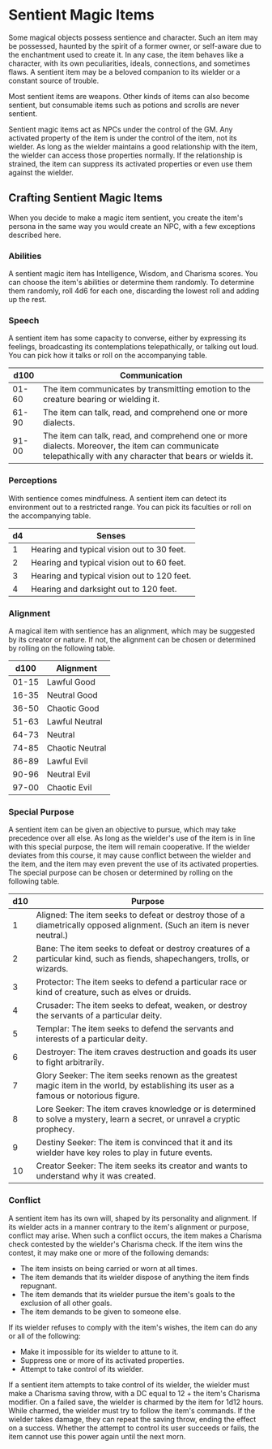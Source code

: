 # Sentient Magic Items 
Some magical objects possess sentience and character. Such an item may be possessed, haunted by the spirit of a former owner, or self-aware due to the enchantment used to create it. In any case, the item behaves like a character, with its own peculiarities, ideals, connections, and sometimes flaws. A sentient item may be a beloved companion to its wielder or a constant source of trouble.

Most sentient items are weapons. Other kinds of items can also become sentient, but consumable items such as potions and scrolls are never sentient.

Sentient magic items act as NPCs under the control of the GM. Any activated property of the item is under the control of the item, not its wielder. As long as the wielder maintains a good relationship with the item, the wielder can access those properties normally. If the relationship is strained, the item can suppress its activated properties or even use them against the wielder.

## Crafting Sentient Magic Items 
When you decide to make a magic item sentient, you create the item's persona in the same way you would create an NPC, with a few exceptions described here.

### Abilities 
A sentient magic item has Intelligence, Wisdom, and Charisma scores. You can choose the item's abilities or determine them randomly. To determine them randomly, roll 4d6 for each one, discarding the lowest roll and adding up the rest.
### Speech
A sentient item has some capacity to converse, either by expressing its feelings, broadcasting its contemplations telepathically, or talking out loud. You can pick how it talks or roll on the accompanying table. 

| d100  | Communication |
|-------|---------------|
| 01-60 | The item communicates by transmitting emotion to the creature bearing or wielding it. |
| 61-90 | The item can talk, read, and comprehend one or more dialects. |
| 91-00 |  The item can talk, read, and comprehend one or more dialects. Moreover, the item can communicate telepathically with any character that bears or wields it. |


### Perceptions 
With sentience comes mindfulness. A sentient item can detect its environment out to a restricted range. You can pick its faculties or roll on the accompanying table. 

| d4 | Senses                                     |
|----|--------------------------------------------|
| 1  | Hearing and typical vision out to 30 feet.  |
| 2  | Hearing and typical vision out to 60 feet.  |
| 3  | Hearing and typical vision out to 120 feet. |
| 4  | Hearing and darksight out to 120 feet.    |
### Alignment 
A magical item with sentience has an alignment, which may be suggested by its creator or nature. If not, the alignment can be chosen or determined by rolling on the following table. 

| d100  | Alignment       |
|-------|-----------------|
| 01-15 | Lawful Good     |
| 16-35 | Neutral Good    |
| 36-50 | Chaotic Good    |
| 51-63 | Lawful Neutral  |
| 64-73 | Neutral         |
| 74-85 | Chaotic Neutral |
| 86-89 | Lawful Evil     |
| 90-96 | Neutral Evil    |
| 97-00 | Chaotic Evil    |

### Special Purpose 
A sentient item can be given an objective to pursue, which may take precedence over all else. As long as the wielder's use of the item is in line with this special purpose, the item will remain cooperative. If the wielder deviates from this course, it may cause conflict between the wielder and the item, and the item may even prevent the use of its activated properties. The special purpose can be chosen or determined by rolling on the following table. 

| d10 | Purpose                                                                                                                                |
|-----|----------------------------------------------------------------------------------------------------------------------------------------|
| 1   | Aligned: The item seeks to defeat or destroy those of a diametrically opposed alignment. (Such an item is never neutral.)              |
| 2   | Bane: The item seeks to defeat or destroy creatures of a particular kind, such as fiends, shapechangers, trolls, or wizards.           |
| 3   | Protector: The item seeks to defend a particular race or kind of creature, such as elves or druids.                                    |
| 4   | Crusader: The item seeks to defeat, weaken, or destroy the servants of a particular deity.                                             |
| 5   | Templar: The item seeks to defend the servants and interests of a particular deity.                                                    |
| 6   | Destroyer: The item craves destruction and goads its user to fight arbitrarily.                                                        |
| 7   | Glory Seeker: The item seeks renown as the greatest magic item in the world, by establishing its user as a famous or notorious figure. |
| 8   | Lore Seeker: The item craves knowledge or is determined to solve a mystery, learn a secret, or unravel a cryptic prophecy.             |
| 9   | Destiny Seeker: The item is convinced that it and its wielder have key roles to play in future events.                                 |
| 10  | Creator Seeker: The item seeks its creator and wants to understand why it was created.                                                 |

### Conflict 
A sentient item has its own will, shaped by its personality and alignment. If its wielder acts in a manner contrary to the item's alignment or purpose, conflict may arise. When such a conflict occurs, the item makes a Charisma check contested by the wielder's Charisma check. If the item wins the contest, it may make one or more of the following demands:

* The item insists on being carried or worn at all times.
* The item demands that its wielder dispose of anything the item finds repugnant.
* The item demands that its wielder pursue the item's goals to the exclusion of all other goals.
* The item demands to be given to someone else. 

If its wielder refuses to comply with the item's wishes, the item can do any or all of the following:
* Make it impossible for its wielder to attune to it.
* Suppress one or more of its activated properties. 
* Attempt to take control of its wielder.

If a sentient item attempts to take control of its wielder, the wielder must make a Charisma saving throw, with a DC equal to 12 + the item's Charisma modifier. On a failed save, the wielder is charmed by the item for 1d12 hours. While charmed, the wielder must try to follow the item's commands. If the wielder takes damage, they can repeat the saving throw, ending the effect on a success. Whether the attempt to control its user succeeds or fails, the item cannot use this power again until the next morn.